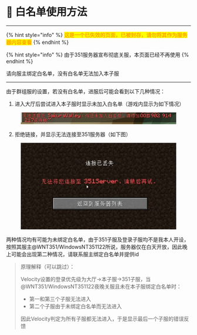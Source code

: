 # 🪻 白名单使用方法

***

{% hint style="info" %}
<mark style="color:orange;">**这是一个已失效的页面，已被封存，请勿将其作为服务器内容查看**</mark>
{% endhint %}

{% hint style="info" %}
由于351服务器宣布彻底关服，本页面已经不再使用
{% endhint %}

请向服主绑定白名单，没有白名单无法加入本子服



***

由于群组服的设置，若没有白名单，进服后可能会看到以下几种情况：

1. 进入大厅后尝试进入本子服时显示未加入白名单（游戏内显示为如下情况）

<figure><img src="../.gitbook/assets/{82FD38EA-51B1-5911-F49A-348B36230DED}.jpg" alt=""><figcaption></figcaption></figure>

2. 拒绝链接，并显示无法连接至351服务器（如下图）

<figure><img src="../.gitbook/assets/image (12).png" alt=""><figcaption></figcaption></figure>

两种情况均有可能为未绑定白名单，由于351子服及登录子服均不是我本人开设，按照其服主@WNT351/WindowsNT351122所说，服务器仅在白天开放，因此晚上可能会出现第二种情况，请联系服主绑定白名单并提供id

> 原理解释（可以跳过）：
>
> Velocity设置的登录优先级为大厅->本子服->351子服，当@WNT351/WindowsNT351122夜晚关服且未在本子服绑定白名单时：
>
> * 第一和第三个子服无法进入
> * 第二个子服由于未绑定白名单而无法进入
>
> 因此Velocity判定为所有子服都无法进入，于是显示最后一个子服的错误反馈
